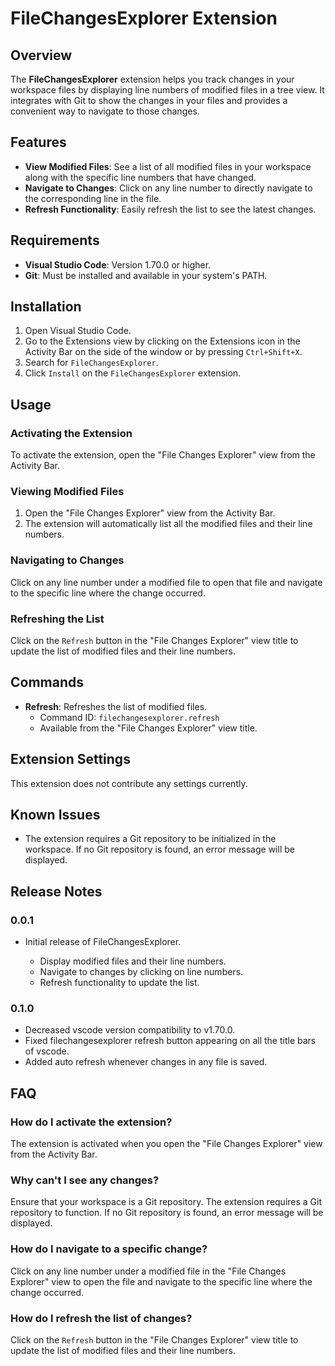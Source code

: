 # FileChangesExplorer Extension

## Overview

The **FileChangesExplorer** extension helps you track changes in your workspace files by displaying line numbers of modified files in a tree view. It integrates with Git to show the changes in your files and provides a convenient way to navigate to those changes.

## Features

- **View Modified Files**: See a list of all modified files in your workspace along with the specific line numbers that have changed.
- **Navigate to Changes**: Click on any line number to directly navigate to the corresponding line in the file.
- **Refresh Functionality**: Easily refresh the list to see the latest changes.

## Requirements

- **Visual Studio Code**: Version 1.70.0 or higher.
- **Git**: Must be installed and available in your system's PATH.

## Installation

1. Open Visual Studio Code.
2. Go to the Extensions view by clicking on the Extensions icon in the Activity Bar on the side of the window or by pressing `Ctrl+Shift+X`.
3. Search for `FileChangesExplorer`.
4. Click `Install` on the `FileChangesExplorer` extension.

## Usage

### Activating the Extension

To activate the extension, open the "File Changes Explorer" view from the Activity Bar.

### Viewing Modified Files

1. Open the "File Changes Explorer" view from the Activity Bar.
2. The extension will automatically list all the modified files and their line numbers.

### Navigating to Changes

Click on any line number under a modified file to open that file and navigate to the specific line where the change occurred.

### Refreshing the List

Click on the `Refresh` button in the "File Changes Explorer" view title to update the list of modified files and their line numbers.

## Commands

- **Refresh**: Refreshes the list of modified files.
  - Command ID: `filechangesexplorer.refresh`
  - Available from the "File Changes Explorer" view title.

## Extension Settings

This extension does not contribute any settings currently.

## Known Issues

- The extension requires a Git repository to be initialized in the workspace. If no Git repository is found, an error message will be displayed.

## Release Notes

### 0.0.1

- Initial release of FileChangesExplorer.

  - Display modified files and their line numbers.
  - Navigate to changes by clicking on line numbers.
  - Refresh functionality to update the list.

### 0.1.0

- Decreased vscode version compatibility to v1.70.0.
- Fixed filechangesexplorer refresh button appearing on all the title bars of vscode.
- Added auto refresh whenever changes in any file is saved.

## FAQ

### How do I activate the extension?

The extension is activated when you open the "File Changes Explorer" view from the Activity Bar.

### Why can't I see any changes?

Ensure that your workspace is a Git repository. The extension requires a Git repository to function. If no Git repository is found, an error message will be displayed.

### How do I navigate to a specific change?

Click on any line number under a modified file in the "File Changes Explorer" view to open the file and navigate to the specific line where the change occurred.

### How do I refresh the list of changes?

Click on the `Refresh` button in the "File Changes Explorer" view title to update the list of modified files and their line numbers.
